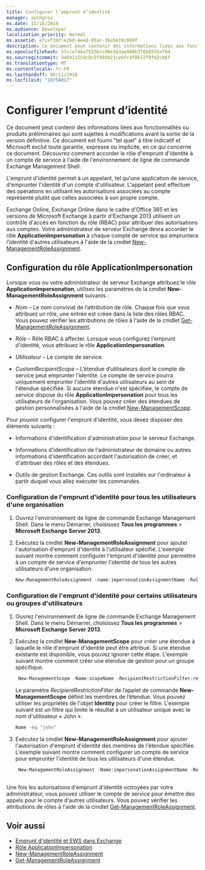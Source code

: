 ```yaml
---
title: Configurer l’emprunt d’identité
manager: sethgros
ms.date: 11/16/2014
ms.audience: Developer
localization_priority: Normal
ms.assetid: efcef39f-e26d-4eed-95ac-36a5bf8c089f
description: Ce document peut contenir des informations liées aux fonctionnalités ou produits préliminaires qui sont sujettes à modifications avant la sortie de la version définitive. Ce document est fourni "tel quel" à titre indicatif et Microsoft exclut toute garantie, expresse ou implicite, en ce qui concerne ce document. Découvrez comment accorder le rôle d'emprunt d'identité à un compte de service à l'aide de l'environnement de ligne de commande Exchange Management Shell.
ms.openlocfilehash: 57ccef48a7553bcc06e3b3ae940b376b8555ef84
ms.sourcegitcommit: 34041125dc8c5f993b21cebfc4f8b72f0fd2cb6f
ms.translationtype: MT
ms.contentlocale: fr-FR
ms.lasthandoff: 06/11/2018
ms.locfileid: "19754817"
---
```

# <a name="configure-impersonation"></a>Configurer l’emprunt d’identité

Ce document peut contenir des informations liées aux fonctionnalités ou produits préliminaires qui sont sujettes à modifications avant la sortie de la version définitive. Ce document est fourni "tel quel" à titre indicatif et Microsoft exclut toute garantie, expresse ou implicite, en ce qui concerne ce document. Découvrez comment accorder le rôle d'emprunt d'identité à un compte de service à l'aide de l'environnement de ligne de commande Exchange Management Shell. 
  
L'emprunt d'identité permet à un appelant, tel qu'une application de service, d'emprunter l'identité d'un compte d'utilisateur. L'appelant peut effectuer des opérations en utilisant les autorisations associées au compte représenté plutôt que celles associées à son propre compte.
  
Exchange Online, Exchange Online dans le cadre d'Office 365 et les versions de Microsoft Exchange à partir d'Exchange 2013 utilisent un contrôle d'accès en fonction du rôle (RBAC) pour attribuer des autorisations aux comptes. Votre administrateur de serveur Exchange devra accorder le rôle **ApplicationImpersonation** à chaque compte de service qui empruntera l'identité d'autres utilisateurs à l'aide de la cmdlet [New-ManagementRoleAssignment](http://msdn.microsoft.com/library/34d4f2e3-f2c5-49e1-a6a9-1366da65a78c.aspx). 
  
## <a name="configuring-the-applicationimpersonation-role"></a>Configuration du rôle ApplicationImpersonation

Lorsque vous ou votre administrateur de serveur Exchange attribuez le rôle **ApplicationImpersonation**, utilisez les paramètres de la cmdlet **New-ManagementRoleAssignment** suivants : 
  
-  _Nom_ &ndash; Le nom convivial de l’attribution de rôle. Chaque fois que vous attribuez un rôle, une entrée est créée dans la liste des rôles RBAC. Vous pouvez vérifier les attributions de rôles à l'aide de la cmdlet [Get-ManagementRoleAssignment](http://msdn.microsoft.com/library/a3a6ee46-061b-444a-8639-43a416309445.aspx). 
    
-  _Rôle_ &ndash; Rôle RBAC à affecter. Lorsque vous configurez l'emprunt d'identité, vous attribuez le rôle **ApplicationImpersonation**. 
    
-  _Utilisateur_ &ndash; Le compte de service. 
    
-  _CustomRecipientScope_ &ndash; L’étendue d’utilisateurs dont le compte de service peut emprunter l’identité. Le compte de service pourra uniquement emprunter l'identité d'autres utilisateurs au sein de l'étendue spécifiée. Si aucune étendue n'est spécifiée, le compte de service dispose du rôle **ApplicationImpersonation** pour tous les utilisateurs de l'organisation. Vous pouvez créer des étendues de gestion personnalisées à l'aide de la cmdlet [New-ManagementScope](http://msdn.microsoft.com/library/1ea1f474-69d6-48c0-9beb-bfa4442c5dab.aspx). 
    
Pour pouvoir configurer l'emprunt d'identité, vous devez disposer des éléments suivants :
  
- Informations d'identification d'administration pour le serveur Exchange.
    
- Informations d'identification de l'administrateur de domaine ou autres informations d'identification accordant l'autorisation de créer, et d'attribuer des rôles et des étendues.
    
- Outils de gestion Exchange. Ces outils sont installés sur l'ordinateur à partir duquel vous allez exécuter les commandes.
    
### <a name="to-configure-impersonation-for-all-users-in-an-organization"></a>Configuration de l'emprunt d'identité pour tous les utilisateurs d'une organisation

1. Ouvrez l'environnement de ligne de commande Exchange Management Shell. Dans le menu Démarrer, choisissez **Tous les programmes** > **Microsoft Exchange Server 2013**. 
    
2. Exécutez la cmdlet **New-ManagementRoleAssignment** pour ajouter l'autorisation d'emprunt d'identité à l'utilisateur spécifié. L'exemple suivant montre comment configurer l'emprunt d'identité pour permettre à un compte de service d'emprunter l'identité de tous les autres utilisateurs d'une organisation. 
    
   ```powershell
   New-ManagementRoleAssignment -name:impersonationAssignmentName -Role:ApplicationImpersonation -User:serviceAccount 
   ```

### <a name="to-configure-impersonation-for-specific-users-or-groups-of-users"></a>Configuration de l'emprunt d'identité pour certains utilisateurs ou groupes d'utilisateurs

1. Ouvrez l'environnement de ligne de commande Exchange Management Shell. Dans le menu Démarrer, choisissez **Tous les programmes** > **Microsoft Exchange Server 2013**. 
    
2. Exécutez la cmdlet **New-ManagementScope** pour créer une étendue à laquelle le rôle d'emprunt d'identité peut être attribué. Si une étendue existante est disponible, vous pouvez ignorer cette étape. L'exemple suivant montre comment créer une étendue de gestion pour un groupe spécifique. 
    
   ```powershell
    New-ManagementScope -Name:scopeName -RecipientRestrictionFilter:recipientFilter
   ```

   Le paramètre _RecipientRestrictionFilter_ de l’applet de commande **New-ManagementScope** définit les membres de l’étendue. Vous pouvez utiliser les propriétés de l'objet **Identity** pour créer le filtre. L'exemple suivant est un filtre qui limite le résultat à un utilisateur unique avec le nom d'utilisateur « John ». 
    
   ```powershell
   Name -eq "john"
   ```

3. Exécutez la cmdlet **New-ManagementRoleAssignment** pour ajouter l'autorisation d'emprunt d'identité des membres de l'étendue spécifiée. L'exemple suivant montre comment configurer un compte de service pour emprunter l'identité de tous les utilisateurs d'une étendue. 
    
   ```powershell
    New-ManagementRoleAssignment -Name:impersonationAssignmentName -Role:ApplicationImpersonation -User:serviceAccount -CustomRecipientWriteScope:scopeName
    
   ```


Une fois les autorisations d'emprunt d'identité octroyées par votre administrateur, vous pouvez utiliser le compte de service pour émettre des appels pour le compte d'autres utilisateurs. Vous pouvez vérifier les attributions de rôles à l'aide de la cmdlet [Get-ManagementRoleAssignment](http://msdn.microsoft.com/library/a3a6ee46-061b-444a-8639-43a416309445.aspx). 
  
## <a name="see-also"></a>Voir aussi

- [Emprunt d'identité et EWS dans Exchange](impersonation-and-ews-in-exchange.md)
- [Rôle ApplicationImpersonation](http://technet.microsoft.com/en-us/library/dd776119%28v=exchg.150%29.aspx)   
- [New-ManagementRoleAssignment](http://msdn.microsoft.com/library/34d4f2e3-f2c5-49e1-a6a9-1366da65a78c.aspx)    
- [Get-ManagementRoleAssignment](http://msdn.microsoft.com/library/a3a6ee46-061b-444a-8639-43a416309445.aspx)
    

